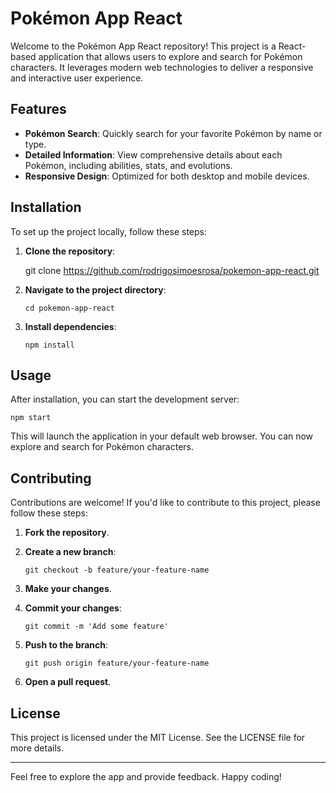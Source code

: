 # Pokémon App React

Welcome to the Pokémon App React repository! This project is a React-based application that allows users to explore and search for Pokémon characters. It leverages modern web technologies to deliver a responsive and interactive user experience.

## Features

- **Pokémon Search**: Quickly search for your favorite Pokémon by name or type.
- **Detailed Information**: View comprehensive details about each Pokémon, including abilities, stats, and evolutions.
- **Responsive Design**: Optimized for both desktop and mobile devices.

## Installation

To set up the project locally, follow these steps:

1. **Clone the repository**:

   git clone https://github.com/rodrigosimoesrosa/pokemon-app-react.git

2. **Navigate to the project directory**:

   `cd pokemon-app-react`

3. **Install dependencies**:

   `npm install`

## Usage

After installation, you can start the development server:

   `npm start`

This will launch the application in your default web browser. You can now explore and search for Pokémon characters.

## Contributing

Contributions are welcome! If you'd like to contribute to this project, please follow these steps:

1. **Fork the repository**.
2. **Create a new branch**:

   `git checkout -b feature/your-feature-name`

3. **Make your changes**.
4. **Commit your changes**:

   `git commit -m 'Add some feature'`

5. **Push to the branch**:

   `git push origin feature/your-feature-name`

6. **Open a pull request**.

## License

This project is licensed under the MIT License. See the LICENSE file for more details.

---

Feel free to explore the app and provide feedback. Happy coding!